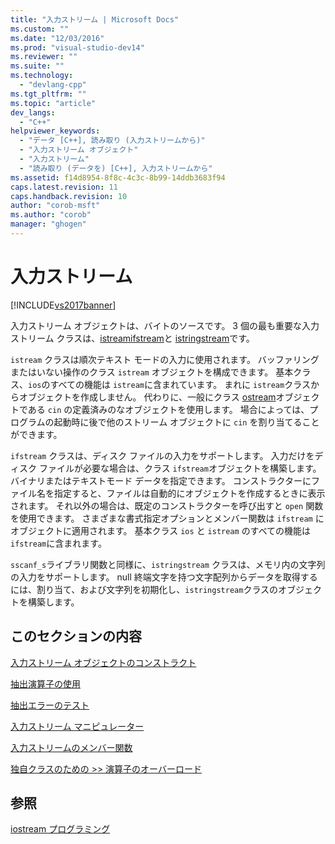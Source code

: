 ```yaml
---
title: "入力ストリーム | Microsoft Docs"
ms.custom: ""
ms.date: "12/03/2016"
ms.prod: "visual-studio-dev14"
ms.reviewer: ""
ms.suite: ""
ms.technology: 
  - "devlang-cpp"
ms.tgt_pltfrm: ""
ms.topic: "article"
dev_langs: 
  - "C++"
helpviewer_keywords: 
  - "データ [C++], 読み取り (入力ストリームから)"
  - "入力ストリーム オブジェクト"
  - "入力ストリーム"
  - "読み取り (データを) [C++], 入力ストリームから"
ms.assetid: f14d8954-8f8c-4c3c-8b99-14ddb3683f94
caps.latest.revision: 11
caps.handback.revision: 10
author: "corob-msft"
ms.author: "corob"
manager: "ghogen"
---
```

# 入力ストリーム
[!INCLUDE[vs2017banner](../assembler/inline/includes/vs2017banner.md)]

入力ストリーム オブジェクトは、バイトのソースです。  3 個の最も重要な入力ストリーム クラスは、[istream](http://msdn.microsoft.com/ja-jp/6801779e-260e-416d-b4ec-fef5ff1b2371)[ifstream](../Topic/ifstream.md)と [istringstream](../Topic/istringstream.md)です。  
  
 `istream` クラスは順次テキスト モードの入力に使用されます。  バッファリングまたはいない操作のクラス `istream` オブジェクトを構成できます。  基本クラス、`ios`のすべての機能は `istream`に含まれています。  まれに `istream`クラスからオブジェクトを作成しません。  代わりに、一般にクラス [ostream](../standard-library/ostream.md)オブジェクトである `cin` の定義済みのなオブジェクトを使用します。  場合によっては、プログラムの起動時に後で他のストリーム オブジェクトに `cin` を割り当てることができます。  
  
 `ifstream` クラスは、ディスク ファイルの入力をサポートします。  入力だけをディスク ファイルが必要な場合は、クラス `ifstream`オブジェクトを構築します。  バイナリまたはテキストモード データを指定できます。  コンストラクターにファイル名を指定すると、ファイルは自動的にオブジェクトを作成するときに表示されます。  それ以外の場合は、既定のコンストラクターを呼び出すと `open` 関数を使用できます。  さまざまな書式指定オプションとメンバー関数は `ifstream` にオブジェクトに適用されます。  基本クラス `ios` と `istream` のすべての機能は `ifstream`に含まれます。  
  
 `sscanf_s`ライブラリ関数と同様に、`istringstream` クラスは、メモリ内の文字列の入力をサポートします。  null 終端文字を持つ文字配列からデータを取得するには、割り当て、および文字列を初期化し、`istringstream`クラスのオブジェクトを構築します。  
  
## このセクションの内容  
 [入力ストリーム オブジェクトのコンストラクト](../Topic/Constructing%20Input%20Stream%20Objects.md)  
  
 [抽出演算子の使用](../Topic/Using%20Extraction%20Operators.md)  
  
 [抽出エラーのテスト](../standard-library/testing-for-extraction-errors.md)  
  
 [入力ストリーム マニピュレーター](../standard-library/input-stream-manipulators.md)  
  
 [入力ストリームのメンバー関数](../standard-library/input-stream-member-functions.md)  
  
 [独自クラスのための \>\> 演算子のオーバーロード](../standard-library/overloading-the-input-operator-for-your-own-classes.md)  
  
## 参照  
 [iostream プログラミング](../Topic/iostream%20Programming.md)